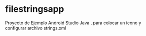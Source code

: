 # filestringsapp
Proyecto de Ejemplo Android Studio Java , para colocar un icono y configurar archivo strings.xml
